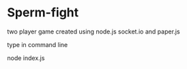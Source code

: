 # Sperm-fight
two player game created using node.js socket.io and paper.js

type in command line

node index.js
